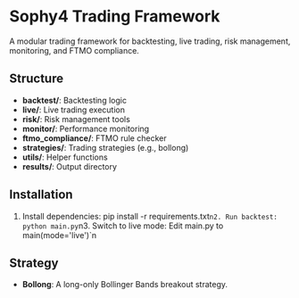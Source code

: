 # Sophy4 Trading Framework

A modular trading framework for backtesting, live trading, risk management, monitoring, and FTMO compliance.

## Structure
- **backtest/**: Backtesting logic
- **live/**: Live trading execution
- **risk/**: Risk management tools
- **monitor/**: Performance monitoring
- **ftmo_compliance/**: FTMO rule checker
- **strategies/**: Trading strategies (e.g., bollong)
- **utils/**: Helper functions
- **results/**: Output directory

## Installation
1. Install dependencies: pip install -r requirements.txt`n2. Run backtest: python main.py`n3. Switch to live mode: Edit main.py to main(mode='live')`n
## Strategy
- **Bollong**: A long-only Bollinger Bands breakout strategy.
